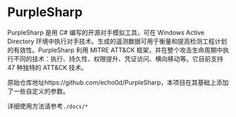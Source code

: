 # PurpleSharp
PurpleSharp 是用 C# 编写的开源对手模拟工具，可在 Windows Active Directory 环境中执行对手技术。生成的遥测数据可用于衡量和提高检测工程计划的有效性。PurpleSharp 利用 MITRE ATT&CK 框架，并在整个攻击生命周期中执行不同的技术：执行、持久性、权限提升、凭证访问、横向移动等。它目前支持 47 种独特的 ATT&CK 技术。

原始仓库地址https://github.com/echo0d/PurpleSharp，本项目在其基础上添加了一些自定义的参数。

详细使用方法请参考`./docs/*`
